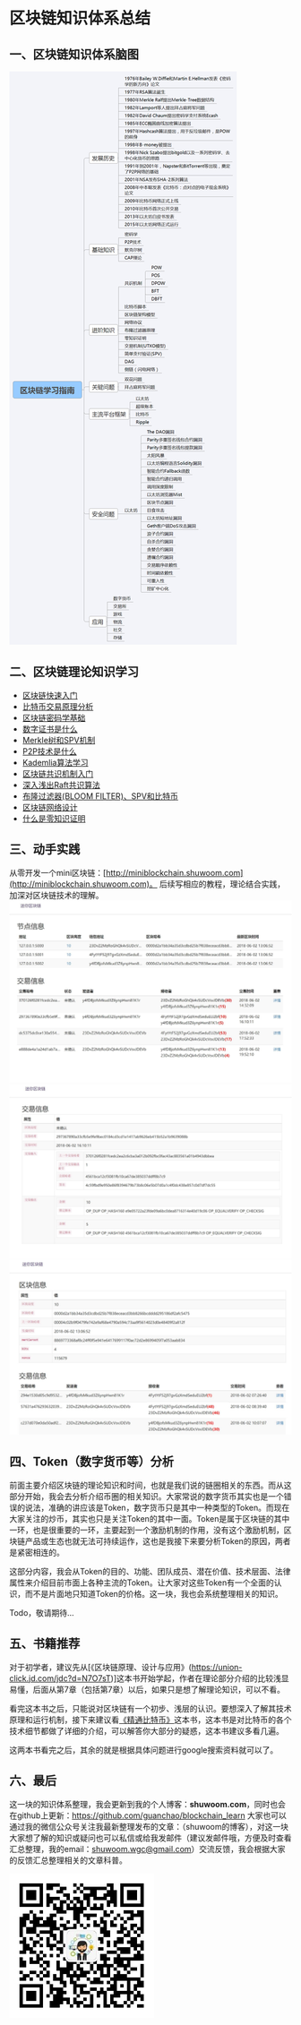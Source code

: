 # 区块链知识体系总结

## 一、区块链知识体系脑图


![mind](mind.png)


## 二、区块链理论知识学习

* [区块链快速入门](https://shuwoom.com/?p=403)
* [比特币交易原理分析](https://shuwoom.com/?p=430)
* [区块链密码学基础](https://shuwoom.com/?p=643)
* [数字证书是什么](https://shuwoom.com/?p=672)
* [Merkle树和SPV机制](https://shuwoom.com/?p=692)
* [P2P技术是什么](https://shuwoom.com/?p=721)
* [Kademlia算法学习](https://shuwoom.com/?p=813)
* [区块链共识机制入门 ](https://shuwoom.com/?p=798)
* [深入浅出Raft共识算法](https://shuwoom.com/?p=826)
* [布隆过滤器(BLOOM FILTER)、SPV和比特币](https://shuwoom.com/?p=857)
* [区块链网络设计](https://shuwoom.com/?p=449)
* [什么是零知识证明](https://shuwoom.com/?p=947)

## 三、动手实践

从零开发一个mini区块链：[http://miniblockchain.shuwoom.com](http://miniblockchain.shuwoom.com)。
后续写相应的教程，理论结合实践，加深对区块链技术的理解。
![miniblockchain1](miniblockchain1.jpg)
![miniblockchain1](miniblockchain2.jpg)
![miniblockchain1](miniblockchain3.jpg)

## 四、Token（数字货币等）分析

前面主要介绍区块链的理论知识和时间，也就是我们说的链圈相关的东西。而从这部分开始，我会去分析介绍币圈的相关知识。大家常说的数字货币其实也是一个错误的说法，准确的讲应该是Token，数字货币只是其中一种类型的Token。而现在大家关注的炒币，其实也只是关注Token的其中一面。Token是属于区块链的其中一环，也是很重要的一环，主要起到一个激励机制的作用，没有这个激励机制，区块链产品或生态也就无法可持续运作，这也是我接下来要分析Token的原因，两者是紧密相连的。

这部分内容，我会从Token的目的、功能、团队成员、潜在价值、技术层面、法律属性来介绍目前市面上各种主流的Token。让大家对这些Token有一个全面的认识，而不是片面地只知道Token的价格。这一块，我也会系统整理相关的知识。

Todo，敬请期待…

## 五、书籍推荐

对于初学者，建议先从[《区块链原理、设计与应用》(https://union-click.jd.com/jdc?d=N7O7sT)]这本书开始学起，作者在理论部分介绍的比较浅显易懂，后面从第7章（包括第7章）以后，如果只是想了解理论知识，可以不看。

看完这本书之后，只能说对区块链有一个初步、浅层的认识。要想深入了解其技术原理和运行机制，接下来建议看[《精通比特币》](http://book.8btc.com/masterbitcoin2cn)这本书，这本书是对比特币的各个技术细节都做了详细的介绍，可以解答你大部分的疑惑，这本书建议多看几遍。

这两本书看完之后，其余的就是根据具体问题进行google搜索资料就可以了。

## 六、最后
这一块的知识体系整理，我会更新到我的个人博客：**shuwoom.com**，同时也会在github上更新：https://github.com/guanchao/blockchain_learn
大家也可以通过我的微信公众号关注我最新整理发布的文章：（shuwoom的博客），对这一块大家想了解的知识或疑问也可以私信或给我发邮件（建议发邮件哦，方便及时查看汇总整理，我的email：shuwoom.wgc@gmail.com）交流反馈，我会根据大家的反馈汇总整理相关的文章科普。


![wechat](wechat.jpg)
